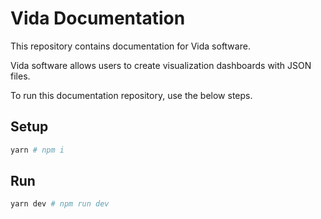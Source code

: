 # Vida Documentation

This repository contains documentation for Vida software.

Vida software allows users to create visualization dashboards with JSON files.

To run this documentation repository, use the below steps.

## Setup

```sh
yarn # npm i
```

## Run

```sh
yarn dev # npm run dev
```
